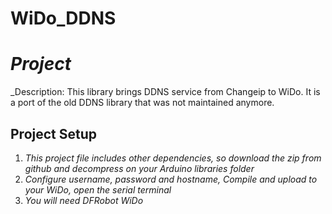 WiDo_DDNS
================
# _Project_

_Description: This library brings DDNS service from Changeip to WiDo. It is a port of the old DDNS library that was not maintained anymore.

## Project Setup


1. _This project file includes other dependencies, so download the zip from github and decompress on your Arduino libraries folder_
2. _Configure username, password and hostname, Compile and upload to your WiDo, open the serial terminal_
3. _You will need DFRobot WiDo_






